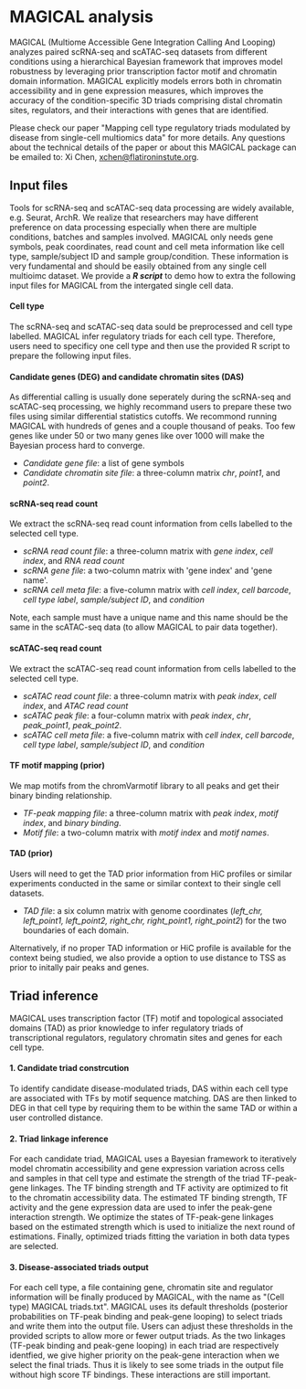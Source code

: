 # MAGICAL analysis

MAGICAL (Multiome Accessible Gene Integration Calling And Looping) analyzes paired scRNA-seq and scATAC-seq datasets from different conditions using a hierarchical Bayesian framework that improves model robustness by leveraging prior transcription factor motif and chromatin domain information. MAGICAL explicitly models errors both in chromatin accessibility and in gene expression measures, which improves the accuracy of the condition-specific 3D triads comprising distal chromatin sites, regulators, and their interactions with genes that are identified. 

Please check our paper "Mapping cell type regulatory triads modulated by disease from single-cell multiomics data" for more details. Any questions about the technical details of the paper or about this MAGICAL package can be emailed to: Xi Chen, xchen@flatironinstute.org.


## Input files

Tools for scRNA-seq and scATAC-seq data processing are widely available, e.g. Seurat, ArchR. We realize that researchers may have different preference on data processing especially when there are multiple conditions, batches and samples involved. MAGICAL only needs gene symbols, peak coordinates, read count and cell meta information like cell type, sample/subject ID and sample group/condition. These information is very fundamental and should be easily obtained from any single cell multioimc dataset. We provide a ***R script*** to demo how to extra the following input files for MAGICAL from the intergated single cell data. 

#### **Cell type**

The scRNA-seq and scATAC-seq data sould be preprocessed and cell type labelled. MAGICAL infer regulatory triads for each cell type. Therefore, users need to specificy one cell type and then use the provided R script to prepare the following input files. 


#### **Candidate genes (DEG) and candidate chromatin sites (DAS)**

As differential calling is usually done seperately during the scRNA-seq and scATAC-seq processing, we highly recommand users to prepare these two files using similar differential statistics cutoffs. We recommond running MAGICAL with hundreds of genes and a couple thousand of peaks. Too few genes like under 50 or two many genes like over 1000 will make the Bayesian process hard to converge.  

  * *Candidate gene file*: a list of gene symbols  
  * *Candidate chromatin site file*: a three-column matrix *chr*, *point1*, and *point2*. 

#### **scRNA-seq read count**
We extract the scRNA-seq read count information from cells labelled to the selected cell type.   

  * *scRNA read count file*: a three-column matrix with *gene index*, *cell index*, and *RNA read count*  
  * *scRNA gene file*: a two-column matrix with 'gene index' and 'gene name'.
  * *scRNA cell meta file*: a five-column matrix with *cell index*, *cell barcode*, *cell type label*, *sample/subject ID*, and *condition*

Note, each sample must have a unique name and this name should be the same in the scATAC-seq data (to allow MAGICAL to pair data together). 


#### **scATAC-seq read count**
We extract the scATAC-seq read count information from cells labelled to the selected cell type. 

  * *scATAC read count file*: a three-column matrix with *peak index*, *cell index*, and *ATAC read count*
  * *scATAC peak file*: a four-column matrix with *peak index*, *chr*, *peak_point1*, *peak_point2*.
  * *scATAC cell meta file*: a five-column matrix with *cell index*, *cell barcode*, *cell type label*, *sample/subject ID*, and *condition*


#### **TF motif mapping (prior)**
We map motifs from the chromVarmotif library to all peaks and get their binary binding relationship. 

  * *TF-peak mapping file*: a three-column matrix with *peak index*, *motif index*, and *binary binding*.
  * *Motif file*: a two-column matrix with *motif index* and *motif names*.


#### **TAD (prior)**
Users will need to get the TAD prior information from HiC profiles or similar experiments conducted in the same or similar context to their single cell datasets. 
  * *TAD file*: a six column matrix with genome coordinates (*left_chr, left_point1, left_point2, right_chr, right_point1, right_point2*) for the two boundaries of each domain. 

Alternatively, if no proper TAD information or HiC profile is available for the context being studied, we also provide a option to use distance to TSS as prior to initally pair peaks and genes.  




## Triad inference

MAGICAL uses transcription factor (TF) motif and topological associated domains (TAD) as prior knowledge to infer regulatory triads of transcriptional regulators, regulatory chromatin sites and genes for each cell type. 

#### **1. Candidate triad constrcution**  
To identify candidate disease-modulated triads, DAS within each cell type are associated with TFs by motif sequence matching. DAS are then linked to DEG in that cell type by requiring them to be within the same TAD or within a user controlled distance.   

#### **2. Triad linkage inference** 
For each candidate triad, MAGICAL uses a Bayesian framework to iteratively model chromatin accessibility and gene expression variation across cells and samples in that cell type and estimate the strength of the triad TF-peak-gene linkages. The TF binding strength and TF activity are optimized to fit to the chromatin accessibility data. The estimated TF binding strength, TF activity and the gene expression data are used to infer the peak-gene interaction strength. We optimize the states of TF-peak-gene linkages based on the estimated strength which is used to initialize the next round of estimations. Finally, optimized triads fitting the variation in both data types are selected.  

#### **3. Disease-associated triads output** 
For each cell type, a file containing gene, chromatin site and regulator information will be finally produced by MAGICAL, with the name as "(Cell type) MAGICAL triads.txt". MAGICAL uses its default thresholds (posterior probabilities on TF-peak binding and peak-gene looping) to select triads and write them into the output file. Users can adjust these thresholds in the provided scripts to allow more or fewer output triads. As the two linkages (TF-peak binding and peak-gene looping) in each triad are respectively identfied, we give higher priority on the peak-gene interaction when we select the final triads. Thus it is likely to see some triads in the output file without high score TF bindings. These interactions are still important.  



